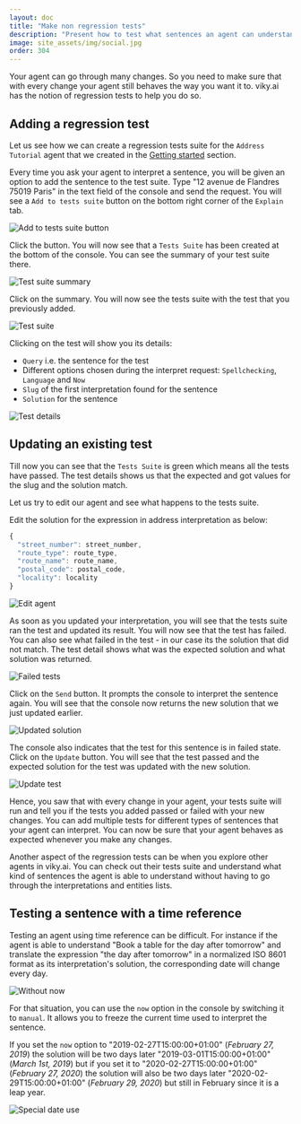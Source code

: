 ```yaml
---
layout: doc
title: "Make non regression tests"
description: "Present how to test what sentences an agent can understand and how to guarantee this behavior over time."
image: site_assets/img/social.jpg
order: 304
---
```


Your agent can go through many changes. So you need to make sure that with every change your agent still behaves the way you want it to. viky.ai has the notion of regression tests to help you do so.

## Adding a regression test

Let us see how we can create a regression tests suite for the `Address Tutorial` agent that we created in the [Getting started](/doc/guides/getting-started/) section.

Every time you ask your agent to interpret a sentence, you will be given an option to add the sentence to the test suite. Type "12 avenue de Flandres 75019 Paris" in the text field of the console and send the request. You will see a `Add to tests suite` button on the bottom right corner of the `Explain` tab.

![Add to tests suite button](img/add_test.png "Add a sentence to the tests suite")

Click the button. You will now see that a `Tests Suite` has been created at the bottom of the console. You can see the summary of your test suite there.

![Test suite summary](img/test_summary.png "Tests suite summary")

Click on the summary. You will now see the tests suite with the test that you previously added.

![Test suite](img/test_suite.png "Tests suite")

Clicking on the test will show you its details:

* `Query` i.e. the sentence for the test
* Different options chosen during the interpret request: `Spellchecking`, `Language` and `Now`
* `Slug` of the first interpretation found for the sentence
* `Solution` for the sentence

![Test details](img/test_details.png "Test details")

## Updating an existing test

Till now you can see that the `Tests Suite` is green which means all the tests have passed. The test details shows us that the expected and got values for the slug and the solution match.

Let us try to edit our agent and see what happens to the tests suite.

Edit the solution for the expression in address interpretation as below:
```javascript
{
  "street_number": street_number,
  "route_type": route_type,
  "route_name": route_name,
  "postal_code": postal_code,
  "locality": locality
}
```
![Edit agent](img/edit_agent.png "Edit your agent")

As soon as you updated your interpretation, you will see that the tests suite ran the test and updated its result. You will now see that the test has failed. You can also see what failed in the test - in our case its the solution that did not match. The test detail shows what was the expected solution and what solution was returned.

![Failed tests](img/test_fail.png "Failed test")

Click on the `Send` button. It prompts the console to interpret the sentence again. You will see that the console now returns the new solution that we just updated earlier.

![Updated solution](img/test_update.png "New solution")

The console also indicates that the test for this sentence is in failed state. Click on the `Update` button. You will see that the test passed and the expected solution for the test was updated with the new solution.

![Update test](img/test_pass.png "Test updated with the new solution")

Hence, you saw that with every change in your agent, your tests suite will run and tell you if the tests you added passed or failed with your new changes. You can add multiple tests for different types of sentences that your agent can interpret. You can now be sure that your agent behaves as expected whenever you make any changes.

Another aspect of the regression tests can be when you explore other agents in viky.ai. You can check out their tests suite and understand what kind of sentences the agent is able to understand without having to go through the interpretations and entities lists.

## Testing a sentence with a time reference

Testing an agent using time reference can be difficult. For instance if the agent is able to understand "Book a table for the day after tomorrow" and translate the expression "the day after tomorrow" in a normalized ISO 8601 format as its interpretation's solution, the corresponding date will change every day.

![Without now](img/now/need_now.png "Without now")

For that situation, you can use the `now` option in the console by switching it to `manual`. It allows you to freeze the current time used to interpret the sentence.

If you set the `now` option to "2019-02-27T15:00:00+01:00" (_February 27, 2019_) the solution will be two days later "2019-03-01T15:00:00+01:00" (_March 1st, 2019_) but if you set it to "2020-02-27T15:00:00+01:00" (_February 27, 2020_) the solution will also be two days later "2020-02-29T15:00:00+01:00" (_February 29, 2020_) but still in February since it is a leap year.

![Special date use](img/now/special_date.png "Special date use")
